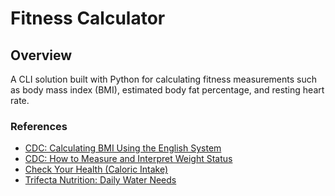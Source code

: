 # Fitness Calculator

## Overview

A CLI solution built with Python for calculating fitness measurements such as body mass index (BMI), estimated body fat percentage, and resting heart rate.

### References

* [CDC: Calculating BMI Using the English System](https://www.cdc.gov/nccdphp/dnpao/growthcharts/training/bmiage/page5_2.html)
* [CDC: How to Measure and Interpret Weight Status](https://www.cdc.gov/healthyweight/assessing/index.html)
* [Check Your Health (Caloric Intake)](https://www.checkyourhealth.org/eat-healthy/cal_calculator.php)
* [Trifecta Nutrition: Daily Water Needs](https://www.trifectanutrition.com/water-intake-calculator#:~:text=Your%20general%20water%20requirements%20can,ounces%20of%20water%20each%20day)
